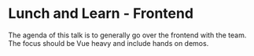 # Lunch and Learn - Frontend

The agenda of this talk is to generally go over the frontend with the team.  The focus should be Vue heavy and include hands on demos.